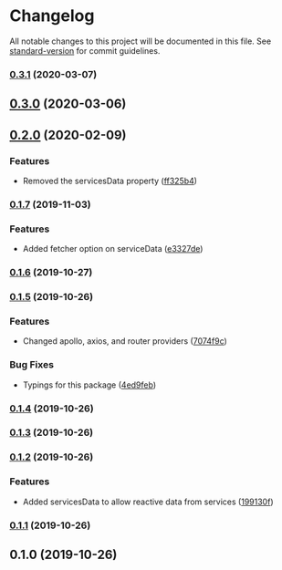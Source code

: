 # Changelog

All notable changes to this project will be documented in this file. See [standard-version](https://github.com/conventional-changelog/standard-version) for commit guidelines.

### [0.3.1](https://github.com/rhangai/vue-di/compare/v0.3.0...v0.3.1) (2020-03-07)

## [0.3.0](https://github.com/rhangai/vue-di/compare/v0.2.0...v0.3.0) (2020-03-06)

## [0.2.0](https://gitlab.com/renanhangai_/vue/vue-di/compare/v0.1.7...v0.2.0) (2020-02-09)


### Features

* Removed the servicesData property ([ff325b4](https://gitlab.com/renanhangai_/vue/vue-di/commit/ff325b4bf73eea50509c4396893a755b12366177))

### [0.1.7](https://gitlab.com/renanhangai_/vue/vue-di/compare/v0.1.6...v0.1.7) (2019-11-03)


### Features

* Added fetcher option on serviceData ([e3327de](https://gitlab.com/renanhangai_/vue/vue-di/commit/e3327de2b283c771be405cb678ab308d681e31f8))

### [0.1.6](https://gitlab.com/renanhangai_/vue/vue-di/compare/v0.1.5...v0.1.6) (2019-10-27)

### [0.1.5](https://gitlab.com/renanhangai_/vue/vue-di/compare/v0.1.4...v0.1.5) (2019-10-26)


### Features

* Changed apollo, axios, and router providers ([7074f9c](https://gitlab.com/renanhangai_/vue/vue-di/commit/7074f9c6626af6ce23825b0c89a2c92265a7993c))


### Bug Fixes

* Typings for this package ([4ed9feb](https://gitlab.com/renanhangai_/vue/vue-di/commit/4ed9febfda5f5b51a00681adef5bc0afd6732763))

### [0.1.4](https://gitlab.com/renanhangai_/vue/vue-di/compare/v0.1.3...v0.1.4) (2019-10-26)

### [0.1.3](https://gitlab.com/renanhangai_/vue/vue-di/compare/v0.1.2...v0.1.3) (2019-10-26)

### [0.1.2](https://gitlab.com/renanhangai_/vue/vue-di/compare/v0.1.1...v0.1.2) (2019-10-26)


### Features

* Added servicesData to allow reactive data from services ([199130f](https://gitlab.com/renanhangai_/vue/vue-di/commit/199130f3a3d052a22297f74a8bfef0ff806f9e55))

### [0.1.1](https://gitlab.com/renanhangai_/vue/vue-di/compare/v0.1.0...v0.1.1) (2019-10-26)

## 0.1.0 (2019-10-26)
